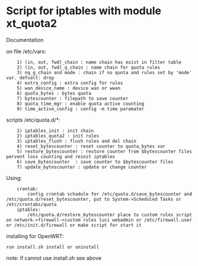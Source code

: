 Script for iptables with module xt_quota2
====

Documentation

on file /etc/vars:

        1) (in, out, fwd)_chain : name chain has exist in filter table
        2) (in, out, fwd)_q_chain : name chain for quota rules
        3) nq_q_chain and mode : chain if no quota and rules set by 'mode' var. defualt: drop
        4) extra_config : extra config for rules
        5) wan_device_name : device wan or wwan
        6) quota_bytes : bytes quota
        7) bytescounter : filepath to save counter 
        8) quota_time_mgr : enable quota active counting
        9) time_active_config : config -m time paramater 

scripts /etc/quota.d/*:

        1) iptables_init : init chain
        2) iptables_quota2 : init rules
        3) iptables_flush : flush rules and del chain
        4) reset_bytescounter : reset counter to quota_bytes var
        5) restore_bytescounter : restore counter from $bytescounter files pervent loss counting and reinit iptables
        6) save_bytescounter  : save counter to $bytescounter files
        7) update_bytescounter : update or change counter 
Using:

        crontab:
            config crontab schadule for /etc/quota.d/save_bytescounter and /etc/quota.d/reset_bytescounter, put to System->Scheduled Tasks or /etc/crontabs/quota
        iptables:
            /etc/quota.d/restore_bytescounter place to custom rules script on network->firewall->custom rules luci webadmin or /etc/firewall.user or /etc/init.d/firewall or make script for start it 

installing for OpenWRT:

    run install.sh install or uninstall 

note: if cannot use install.sh see above

